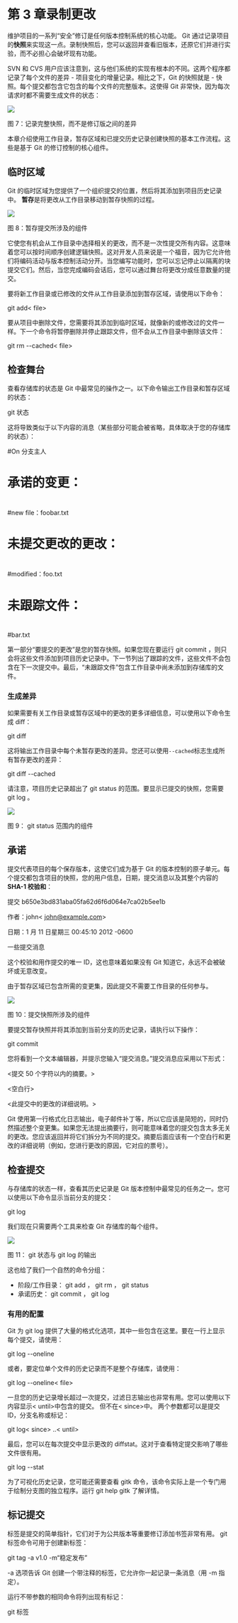 # 第 3 章录制更改

维护项目的一系列“安全”修订是任何版本控制系统的核心功能。 Git 通过记录项目的**快照**来实现这一点。录制快照后，您可以返回并查看旧版本，还原它们并进行实验，而不必担心会破坏现有功能。

SVN 和 CVS 用户应该注意到，这与他们系统的实现有根本的不同。这两个程序都记录了每个文件的差异 - 项目变化的增量记录。相比之下，Git 的快照就是 - 快照。每个提交都包含它包含的每个文件的完整版本。这使得 Git 非常快，因为每次请求时都不需要生成文件的状态：

![](img/image007.png)

图 7：记录完整快照，而不是修订版之间的差异

本章介绍使用工作目录，暂存区域和已提交历史记录创建快照的基本工作流程。这些是基于 Git 的修订控制的核心组件。

## 临时区域

Git 的临时区域为您提供了一个组织提交的位置，然后将其添加到项目历史记录中。 **暂存**是将更改从工作目录移动到暂存快照的过程。

![](img/image008.png)

图 8：暂存提交所涉及的组件

它使您有机会从工作目录中选择相关的更改，而不是一次性提交所有内容。这意味着您可以按时间顺序创建逻辑快照。这对开发人员来说是一个福音，因为它允许他们将编码活动与版本控制活动分开。当您编写功能时，您可以忘记停止以隔离的块提交它们。然后，当您完成编码会话后，您可以通过舞台将更改分成任意数量的提交。

要将新工作目录或已修改的文件从工作目录添加到暂存区域，请使用以下命令：

git add&lt; file&gt;

要从项目中删除文件，您需要将其添加到临时区域，就像新的或修改过的文件一样。下一个命令将暂停删除并停止跟踪文件，但不会从工作目录中删除该文件：

git rm --cached&lt; file&gt;

## 检查舞台

查看存储库的状态是 Git 中最常见的操作之一。以下命令输出工作目录和暂存区域的状态：

git 状态

这将导致类似于以下内容的消息（某些部分可能会被省略，具体取决于您的存储库的状态）：

#On 分支主人

# 承诺的变更：

# 

#new file：foobar.txt

# 

# 未提交更改的更改：

# 

#modified：foo.txt

# 

# 未跟踪文件：

# 

#bar.txt

第一部分“要提交的更改”是您的暂存快照。如果您现在要运行 git commit ，则只会将这些文件添加到项目历史记录中。下一节列出了跟踪的文件，这些文件不会包含在下一次提交中。最后，“未跟踪文件”包含工作目录中尚未添加到存储库的文件。

### 生成差异

如果需要有关工作目录或暂存区域中的更改的更多详细信息，可以使用以下命令生成 diff：

git diff

这将输出工作目录中每个未暂存更改的差异。您还可以使用`--cached`标志生成所有暂存更改的差异：

git diff --cached

请注意，项目历史记录超出了 git status 的范围。要显示已提交的快照，您需要 git log 。

![](img/image009.png)

图 9： git status 范围内的组件

## 承诺

提交代表项目的每个保存版本，这使它们成为基于 Git 的版本控制的原子单元。每个提交都包含项目的快照，您的用户信息，日期，提交消息以及其整个内容的 **SHA-1 校验和**：

提交 b650e3bd831aba05fa62d6f6d064e7ca02b5ee1b

作者：john&lt; john@example.com&gt;

日期：1 月 11 日星期三 00:45:10 2012 -0600

一些提交消息

这个校验和用作提交的唯一 ID，这也意味着如果没有 Git 知道它，永远不会被破坏或无意改变。

由于暂存区域已包含所需的变更集，因此提交不需要工作目录的任何参与。

![](img/image010.png)

图 10：提交快照所涉及的组件

要提交暂存快照并将其添加到当前分支的历史记录，请执行以下操作：

git commit

您将看到一个文本编辑器，并提示您输入“提交消息。”提交消息应采用以下形式：

&lt;提交 50 个字符以内的摘要。&gt;

&lt;空白行&gt;

&lt;此提交中的更改的详细说明。&gt;

Git 使用第一行格式化日志输出，电子邮件补丁等，所以它应该是简短的，同时仍然描述整个变更集。如果您无法提出摘要行，则可能意味着您的提交包含太多无关的更改。您应该返回并将它们拆分为不同的提交。摘要后面应该有一个空白行和更改的详细说明（例如，您进行更改的原因，它对应的票号）。

## 检查提交

与存储库的状态一样，查看其历史记录是 Git 版本控制中最常见的任务之一。您可以使用以下命令显示当前分支的提交：

git log

我们现在只需要两个工具来检查 Git 存储库的每个组件。

![](img/image011.png)

图 11： git 状态与 git log 的输出

这也给了我们一个自然的命令分组：

*   阶段/工作目录： git add ， git rm ， git status
*   承诺历史： git commit ， git log

### 有用的配置

Git 为 git log 提供了大量的格式化选项，其中一些包含在这里。要在一行上显示每个提交，请使用：

git log --oneline

或者，要定位单个文件的历史记录而不是整个存储库，请使用：

git log --oneline&lt; file&gt;

一旦您的历史记录增长超过一次提交，过滤日志输出也非常有用。您可以使用以下内容显示&lt; until&gt;中包含的提交。 但不在&lt; since&gt;中。 两个参数都可以是提交 ID，分支名称或标记：

git log&lt; since&gt; ..&lt; until&gt;

最后，您可以在每次提交中显示更改的 diffstat。这对于查看特定提交影响了哪些文件很有用。

git log --stat

为了可视化历史记录，您可能还需要查看 gitk 命令，该命令实际上是一个专门用于绘制分支图的独立程序。运行 git help gitk 了解详情。

## 标记提交

标签是提交的简单指针，它们对于为公共版本等重要修订添加书签非常有用。 git 标签命令可用于创建新标签：

git tag -a v1.0 -m“稳定发布”

-a 选项告诉 Git 创建一个带注释的标签，它允许你一起记录一条消息（用 -m 指定）。

运行不带参数的相同命令将列出现有标记：

git 标签